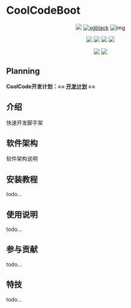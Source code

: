 # CoolCodeBoot


<p align="center">
<a href="https://gitee.com/cool_studio/cool-code" target="_blank"><img src="https://img.shields.io/badge/version-v1.0.0-brightgreen.svg?style=for-the-badge"></a>
<a href="https://www.xgblack.cn" target="_blank"><img src="https://img.shields.io/badge/Author-xgblack-orange?style=for-the-badge" alt="xgblack"></a>
<img src="https://img.shields.io/badge/license-MIT-4EB1BA.svg?style=for-the-badge" alt="img" />
</p>
<p align="center">
<img src="https://img.shields.io/badge/JDK-21-blue.svg?logo=openjdk&logoColor=white">
<img src="https://img.shields.io/badge/SpringBoot-3.2.3-blue.svg?logo=springboot">
<a href="https://www.jetbrains.com/?from=CoolCode" target="_blank"><img src="https://img.shields.io/badge/IntelliJ%20IDEA-提供支持-blue.svg?logo=intellijidea"></a>
<a href="https://www.oscs1024.com/project/xgblack/CoolCode" target="_blank"><img src="https://www.oscs1024.com/platform/badge/xgblack/CoolCode.svg?size=small"></a>
</p>
<p align="center">
<a href="https://github.com/xgblack/CoolCode" target="_blank"><img src="https://img.shields.io/github/stars/xgblack/CoolCode.svg?logo=github&style=flat"></a>
<a href="https://gitee.com/cool_studio/cool-code" target="_blank"><img src="https://gitee.com/cool_studio/cool-code/badge/star.svg?theme=dark"></a>
</p>

## Planning

**CoolCode开发计划：== [开发计划](https://flowus.cn/xgblack/share/043ae88d-9444-4aa0-bf90-dcf0806e82f7) ==**

## 介绍
快速开发脚手架

## 软件架构
软件架构说明 


## 安装教程
todo...

## 使用说明

todo...

## 参与贡献

todo...


## 特技

todo...
